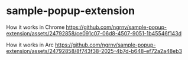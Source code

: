 # sample-popup-extension

How it works in Chrome
https://github.com/ngrnv/sample-popup-extension/assets/24792858/ce091c07-06d8-4507-9051-1b45546f143d

How it works in Arc
https://github.com/ngrnv/sample-popup-extension/assets/24792858/8f743f38-2025-4b7d-b648-ef72a2a48eb3

